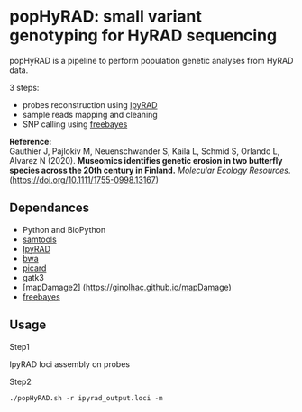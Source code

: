 # popHyRAD: small variant genotyping for HyRAD sequencing


popHyRAD is a pipeline to perform population genetic analyses from HyRAD data. 

3 steps:

* probes reconstruction using [IpyRAD](https://ipyrad.readthedocs.io/) 
* sample reads mapping and cleaning
* SNP calling using [freebayes](https://github.com/ekg/freebayes)

**Reference:**   
Gauthier J, Pajlokiv M, Neuenschwander S, Kaila L, Schmid S, Orlando L, Alvarez N (2020). **Museomics identifies genetic erosion in two butterfly species across the 20th century in Finland.**  _Molecular Ecology Resources_.
(https://doi.org/10.1111/1755-0998.13167)


## Dependances

* Python and BioPython
* [samtools](http://www.htslib.org/)
* [IpyRAD](https://ipyrad.readthedocs.io)
* [bwa](http://bio-bwa.sourceforge.net/)
* [picard](https://broadinstitute.github.io/picard/)
* gatk3
* [mapDamage2] (https://ginolhac.github.io/mapDamage)
* [freebayes](https://github.com/ekg/freebayes)


## Usage
Step1

IpyRAD loci assembly on probes

Step2


```
./popHyRAD.sh -r ipyrad_output.loci -m 

```
